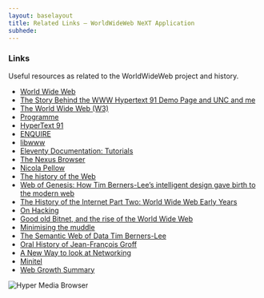 ```yaml
---
layout: baselayout
title: Related Links — WorldWideWeb NeXT Application
subhede: 
---
```

<section>

### Links

Useful resources as related to the WorldWideWeb project and history.

- [World Wide Web](http://info.cern.ch/hypertext/WWW/TheProject.html)
- [The Story Behind the WWW Hypertext 91 Demo Page and UNC and me](https://www.ibiblio.org/pjones/blog/-the-story-behind-the-hypertext-91-demo-page-and-unc-and-me/)
- [The World Wide Web (W3)](http://ibiblio.org/pjones/old.page.html )
- [Programme](https://www.w3.org/Conferences/ECHT90/Programme.html)
- [HyperText 91](https://www.w3.org/Conferences/HT91/Overview.html)
- [ENQUIRE](https://en.wikipedia.org/wiki/ENQUIRE)
- [libwww](https://en.wikipedia.org/wiki/Libwww)
- [Eleventy Documentation: Tutorials](https://www.11ty.io/docs/tutorials/)
- [The Nexus Browser](http://digital-archaeology.org/the-nexus-browser/)
- [Nicola Pellow](https://en.wikipedia.org/wiki/Nicola_Pellow)
- [The history of the Web](https://www.w3.org/wiki/The_history_of_the_Web)
- [Web of Genesis: How Tim Berners-Lee’s intelligent design gave birth to the modern web](https://skillcrush.com/2013/09/12/web-of-genesis-how-tim-berners-lees-intelligent-design-gave-birth-to-the-modern-web/)
- [The History of the Internet Part Two: World Wide Web Early Years](https://simpleprogrammer.com/world-wide-web-early-years/)
- [On Hacking](https://stallman.org/articles/on-hacking.html)
- [Good old Bitnet, and the rise of the World Wide Web](https://home.cern/news/opinion/computing/good-old-bitnet-and-rise-world-wide-web)
- [Minimising the muddle](https://home.cern/news/opinion/computing/minimising-muddle)
- [The Semantic Web of Data Tim Berners-Lee](https://youtu.be/HeUrEh-nqtU)
- [Oral History of Jean-François Groff](https://youtu.be/rKaAVobE-3k)
- [A New Way to look at Networking](https://youtu.be/gqGEMQveoqg)
- [Minitel](https://en.wikipedia.org/wiki/Minitel)
- [Web Growth Summary](http://www.mit.edu/people/mkgray/net/web-growth-summary.html)




</section>

<section>

![Hyper Media Browser](/images/info.png)

</section>

